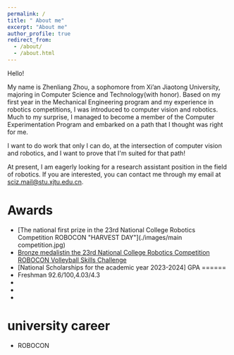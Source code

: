 ```yaml
---
permalink: /
title: " About me"
excerpt: "About me"
author_profile: true
redirect_from: 
  - /about/
  - /about.html
---
```

Hello!

My name is Zhenliang Zhou, a sophomore from Xi’an Jiaotong University, majoring in Computer Science and Technology(with honor). Based on my first year in the Mechanical Engineering program and my experience in robotics competitions, I was introduced to computer vision and robotics. Much to my surprise, I managed to become a member of the Computer Experimentation Program and embarked on a path that I thought was right for me.

I want to do work that only I can do, at the intersection of computer vision and robotics, and I want to prove that I'm suited for that path!

At present, I am eagerly looking for a research assistant position in the field of robotics. If you are interested, you can contact me 
through my email at sciz.mail@stu.xjtu.edu.cn.

Awards
======
* [The national first prize in the 23rd National College Robotics Competition ROBOCON "HARVEST DAY"](./images/main competition.jpg)
* [Bronze medalistin the 23rd National College Robotics Competition ROBOCON Volleyball Skills Challenge](./images/vollyball.jpg)
* [National Scholarships for the academic year 2023-2024]
GPA
======
* Freshman 92.6/100,4.03/4.3
* 
* 
* 

university career
======
* ROBOCON


